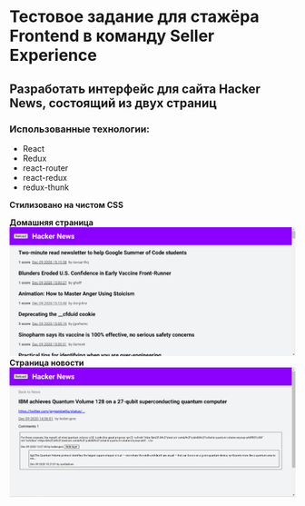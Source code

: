 # Тестовое задание для стажёра Frontend в команду Seller Experience

## Разработать интерфейс для сайта Hacker News, состоящий из двух страниц

### Использованные технологии:

* React
* Redux
* react-router
* react-redux
* redux-thunk

__Стилизовано на чистом CSS__

__Домашняя страница__
![HomePage](/imgForGitHub/HomePage.png)
__Страница новости__
![NewsPage](/imgForGitHub/NewsPageAndComments.png)
